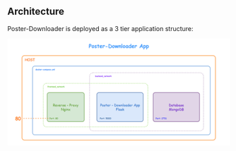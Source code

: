 ## Architecture

Poster-Downloader is deployed as a 3 tier application structure:

![App_Architecture.png](./docs/App_Architecture.png "Application Architecture Diagram")